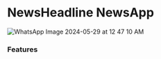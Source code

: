 # NewsHeadline NewsApp

![WhatsApp Image 2024-05-29 at 12 47 10 AM](https://github.com/praveshmahaur/News-Application/assets/144879793/6d6e9d6d-7baf-416d-9f24-45a61409da1a)


### Features

